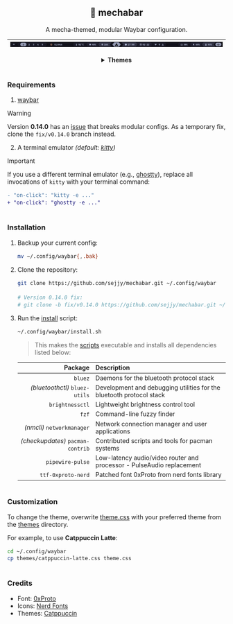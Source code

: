<div align="center">

## 🤖 mechabar

A mecha-themed, modular Waybar configuration.

| ![Preview](assets/catppuccin-mocha.png) |
| --------------------------------------- |

<details>
<summary><b>Themes</b></summary>
<br>

**Catppuccin:**

|           Mocha _(default)_           |
| :-----------------------------------: |
| ![Mocha](assets/catppuccin-mocha.png) |

|                   Macchiato                   |
| :-------------------------------------------: |
| ![Macchiato](assets/catppuccin-macchiato.png) |

|                 Frappe                  |
| :-------------------------------------: |
| ![Frappe](assets/catppuccin-frappe.png) |

|                 Latte                 |
| :-----------------------------------: |
| ![Latte](assets/catppuccin-latte.png) |

</details>
</div>

#

### Requirements

1. [waybar](https://github.com/Alexays/Waybar)

> [!WARNING]
> Version **0.14.0** has an [issue](https://github.com/Alexays/Waybar/issues/4354) that breaks modular configs.
> As a temporary fix, clone the `fix/v0.14.0` branch instead.

2. A terminal emulator _(default: [kitty](https://github.com/kovidgoyal/kitty))_

> [!IMPORTANT]
> If you use a different terminal emulator (e.g., [ghostty](https://github.com/ghostty-org/ghostty)),
> replace all invocations of `kitty` with your terminal command:
>
> ```diff
> - "on-click": "kitty -e ..."
> + "on-click": "ghostty -e ..."
> ```

#

### Installation

1. Backup your current config:

	```bash
	mv ~/.config/waybar{,.bak}
	```

2. Clone the repository:

	```bash
	git clone https://github.com/sejjy/mechabar.git ~/.config/waybar

	# Version 0.14.0 fix:
	# git clone -b fix/v0.14.0 https://github.com/sejjy/mechabar.git ~/.config/waybar
	```

3. Run the [install](/install.sh) script:

	```bash
	~/.config/waybar/install.sh
	```

	> This makes the [scripts](/scripts/) executable and installs all dependencies listed below:

	|                           Package | Description                                                                    |
	| --------------------------------: | ------------------------------------------------------------------------------ |
	|                           `bluez` | Daemons for the bluetooth protocol stack<tr></tr>                              |
	|    _(bluetoothctl)_ `bluez-utils` | Development and debugging utilities for the bluetooth protocol stack<tr></tr>  |
	|                   `brightnessctl` | Lightweight brightness control tool<tr></tr>                                   |
	|                             `fzf` | Command-line fuzzy finder<tr></tr>                                             |
	|        _(nmcli)_ `networkmanager` | Network connection manager and user applications<tr></tr>                      |
	| _(checkupdates)_ `pacman-contrib` | Contributed scripts and tools for pacman systems<tr></tr>                      |
	|                  `pipewire-pulse` | Low-latency audio/video router and processor - PulseAudio replacement<tr></tr> |
	|                `ttf-0xproto-nerd` | Patched font 0xProto from nerd fonts library                                   |

#

### Customization

To change the theme, overwrite [theme.css](/theme.css) with your preferred theme from the [themes](/themes/) directory.

For example, to use **Catppuccin Latte**:

```bash
cd ~/.config/waybar
cp themes/catppuccin-latte.css theme.css
```

#

### Credits

- Font: [0xProto](https://github.com/0xType/0xProto)
- Icons: [Nerd Fonts](https://github.com/ryanoasis/nerd-fonts)
- Themes: [Catppuccin](https://github.com/catppuccin/waybar)

